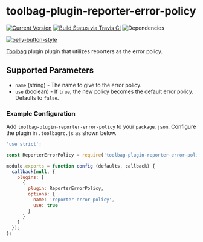# toolbag-plugin-reporter-error-policy

[![Current Version](https://img.shields.io/npm/v/toolbag-plugin-reporter-error-policy.svg)](https://www.npmjs.org/package/toolbag-plugin-reporter-error-policy)
[![Build Status via Travis CI](https://travis-ci.org/continuationlabs/toolbag-plugin-reporter-error-policy.svg?branch=master)](https://travis-ci.org/continuationlabs/toolbag-plugin-reporter-error-policy)
![Dependencies](http://img.shields.io/david/continuationlabs/toolbag-plugin-reporter-error-policy.svg)

[![belly-button-style](https://cdn.rawgit.com/continuationlabs/belly-button/master/badge.svg)](https://github.com/continuationlabs/belly-button)

[Toolbag](https://github.com/continuationlabs/toolbag) plugin plugin that utilizes reporters as the error policy.

## Supported Parameters

  - `name` (string) - The name to give to the error policy.
  - `use` (boolean) - If `true`, the new policy becomes the default error policy. Defaults to `false`.

### Example Configuration

Add `toolbag-plugin-reporter-error-policy` to your `package.json`. Configure the plugin in `.toolbagrc.js` as shown below.

```javascript
'use strict';

const ReporterErrorPolicy = require('toolbag-plugin-reporter-error-policy');

module.exports = function config (defaults, callback) {
  callback(null, {
    plugins: [
      {
        plugin: ReporterErrorPolicy,
        options: {
          name: 'reporter-error-policy',
          use: true
        }
      }
    ]
  });
};
```
